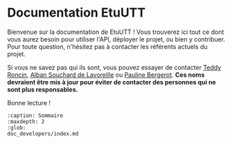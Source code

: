 # Documentation EtuUTT

Bienvenue sur la documentation de EtuUTT ! Vous trouverez ici tout ce dont vous aurez besoin pour utiliser l'API,
déployer le projet, ou bien y contribuer. Pour toute question, n'hésitez pas à contacter les référents actuels du
projet.

Si vous ne savez pas qui ils sont, vous pouvez essayer de
contacter [Teddy Roncin](mailto:teddy.roncin@utt.fr), [Alban Souchard de Lavoreille](mailto:alban.souchard_de_lavoreille@utt.fr)
ou [Pauline Bergerot](mailto:pauline.bergerot@utt.fr). **Ces noms devraient être mis à jour pour éviter de contacter des
personnes qui ne sont plus responsables.**

Bonne lecture !

```{toctree}
:caption: Sommaire
:maxdepth: 2
:glob:
doc_developers/index.md
```
